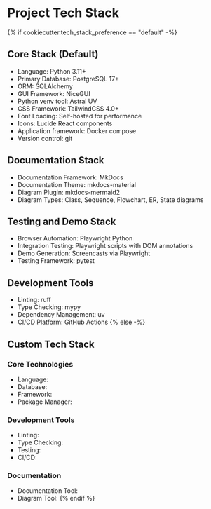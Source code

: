# Project Tech Stack

{% if cookiecutter.tech_stack_preference == "default" -%}
## Core Stack (Default)
- Language: Python 3.11+
- Primary Database: PostgreSQL 17+
- ORM: SQLAlchemy
- GUI Framework: NiceGUI
- Python venv tool: Astral UV
- CSS Framework: TailwindCSS 4.0+
- Font Loading: Self-hosted for performance
- Icons: Lucide React components
- Application framework: Docker compose
- Version control: git

## Documentation Stack
- Documentation Framework: MkDocs
- Documentation Theme: mkdocs-material
- Diagram Plugin: mkdocs-mermaid2
- Diagram Types: Class, Sequence, Flowchart, ER, State diagrams

## Testing and Demo Stack
- Browser Automation: Playwright Python
- Integration Testing: Playwright scripts with DOM annotations
- Demo Generation: Screencasts via Playwright
- Testing Framework: pytest

## Development Tools
- Linting: ruff
- Type Checking: mypy
- Dependency Management: uv
- CI/CD Platform: GitHub Actions
{% else -%}
## Custom Tech Stack

<!-- Define your custom tech stack preferences here -->

### Core Technologies
- Language: 
- Database: 
- Framework: 
- Package Manager: 

### Development Tools
- Linting: 
- Type Checking: 
- Testing: 
- CI/CD: 

### Documentation
- Documentation Tool: 
- Diagram Tool: 
{% endif %}